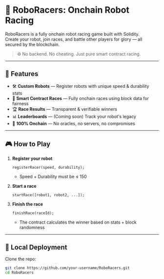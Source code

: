 # 🤖 RoboRacers: Onchain Robot Racing     
     
RoboRacers is a fully onchain robot racing game built with Solidity.       
Create your robot, join races, and battle other players for glory — all secured by the blockchain.  
     
> ⚙️ No backend. No cheating. Just pure smart contract racing.   
    
---  
    
## 🚀 Features  
 
- 🛠️ **Custom Robots** — Register robots with unique speed & durability stats      
- 🏁 **Smart Contract Races** — Fully onchain races using block data for fairness   
- 🏆 **Race Results** — Transparent & verifiable winners   
- 📊 **Leaderboards** — (Coming soon) Track your robot's legacy     
- 🔐 **100% Onchain** — No oracles, no servers, no compromises   
 
--- 

## 🎮 How to Play 

1. **Register your robot**
    ```solidity
    registerRacer(speed, durability);
    ```
    - Speed + Durability must be ≤ 150

2. **Start a race**
    ```solidity
    startRace([robot1, robot2, ...]);
    ```

3. **Finish the race**
    ```solidity
    finishRace(raceId);
    ```
    - The contract calculates the winner based on stats + block randomness

---

## 🧪 Local Deployment

Clone the repo:

```bash
git clone https://github.com/your-username/RoboRacers.git
cd RoboRacers
